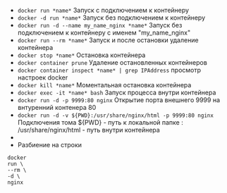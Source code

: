 * ```docker run *name*```  Запуск с подключением к контейнеру 
* ```docker -d run *name*``` Запуск без подключением к контейнеру 
* ```docker run -d --name my_name_nginx *name*``` Запуск без подключением к контейнеру с именем "my_name_nginx"
* ```docker run --rm *name*``` Запуск и после остановки удаление контейнера 
* ```docker stop *name*``` Остановка контейнера 
* ```docker container prune``` Удаление остановленных контейнеров
* ```docker container inspect *name* | grep IPAddress``` просмотр настроек docker
* ```docker kill *name*``` Моментальная остановка контейнера 
* ```docker exec -it *name* bash``` Запуск процесса внутри контейнера
* ```docker run -d -p 9999:80 nginx``` Открытие порта внешнего 9999 на внтуренний контенера 80
* ```docker run -d -v ${PWD}:/usr/share/nginx/html -p 9999:80 nginx``` Подключения тома ${PWD} - путь к локальной папке : /usr/share/nginx/html - путь внутри контейнера
* 
* Разбиение на строки
``` 
docker
run \
--rm \
-d \
nginx 
``` 
